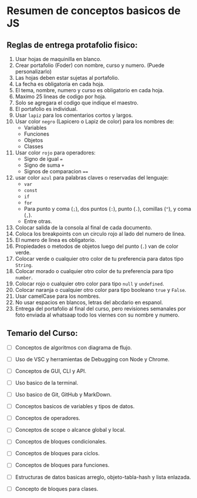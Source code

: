 # Resumen de conceptos basicos de JS

## Reglas de entrega protafolio fisico:

1. Usar hojas de maquinilla en blanco.
2. Crear portafolio (Foder) con nombre, curso y numero. (Puede personalizarlo)
3. Las hojas deben estar sujetas al portafolio. 
4. La fecha es obligatoria en cada hoja.
5. El tema, nombre, numero y curso es obligatorio en cada hoja.
6. Maximo 25 lineas de codigo por hoja.
7. Solo se agregara el codigo que indique el maestro.
8. El portafolio es individual.
9. Usar `lapiz` para los comentarios cortos y largos.
10. Usar color `negro` (Lapicero o Lapiz de color) para los nombres de:
    * Variables
    * Funciones
    * Objetos
    * Classes
11. Usar color `rojo` para operadores:
    * Signo de igual `=`
    * Signo de suma `+`
    * Signos de comparacion `==`
12. usar color `azul` para palabras claves o reservadas del lenguaje:
    * `var`
    * `const`
    * `if`
    * `for`
    * Para punto y coma (`;`), dos puntos (`:`), punto (`.`), comillas (`"`), y  coma (`,`).
    * Entre otras.
13. Colocar salida de la consola al final de cada documento.
14. Coloca los breakpoints con un circulo rojo al lado del numero de linea.
15. El numero de linea es obligatorio.
16. Propiedades o metodos de objetos luego del punto (`.`) van de color verde.
17. Colocar verde o cualquier otro color de tu preferencia para datos tipo `String`.
18. Colocar morado o cualquier otro color de tu preferencia para tipo `number`.
19. Colocar rojo o cualquier otro color para tipo `null` y `undefined`.
20. Colocar naranja o cualquier otro color para tipo booleano `true` y `False`.
21. Usar camelCase para los nombres.
22. No usar espacios en blancos, letras del abcdario en espanol. 
23. Entrega del portafolio al final del curso, pero revisiones semanales por foto enviada al whatsaap todo los viernes con su nombre y numero. 


## Temario del Curso:

* [ ] Conceptos de algoritmos con diagrama de flujo.
* [ ] Uso de VSC y herramientas de Debugging con Node y Chrome.
* [ ] Conceptos de GUI, CLI y API.
* [ ] Uso basico de la terminal.
* [ ] Uso basico de Git, GitHub y MarkDown.
* [ ] Conceptos basicos de variables y tipos de datos.
* [ ] Conceptos de operadores.
* [ ] Conceptos de scope o alcance global y local.
* [ ] Conceptos de bloques condicionales.
* [ ] Conceptos de bloques para ciclos.
* [ ] Conceptos de bloques para funciones.
* [ ] Estructuras de datos basicas arreglo, objeto-tabla-hash y lista enlazada.
* [ ] Concepto de bloques para clases.

